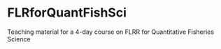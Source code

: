FLRforQuantFishSci
==================

Teaching material for a 4-day course on FLRR for Quantitative Fisheries Science